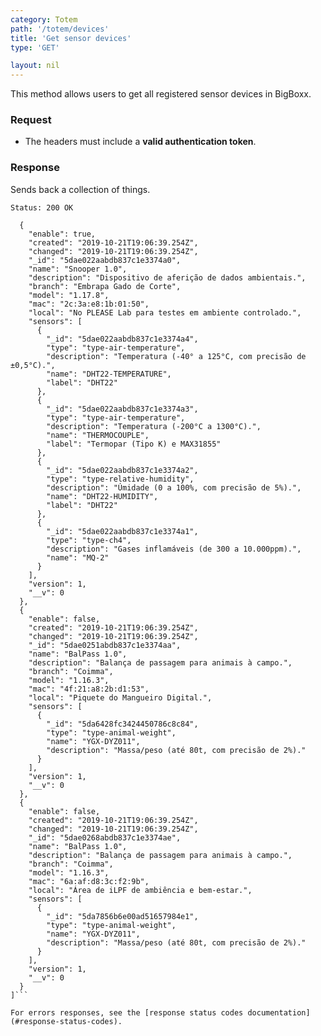 ```yaml
---
category: Totem
path: '/totem/devices'
title: 'Get sensor devices'
type: 'GET'

layout: nil
---
```


This method allows users to get all registered sensor devices in BigBoxx.

### Request

* The headers must include a **valid authentication token**.

### Response

Sends back a collection of things.

```Status: 200 OK```
```[
  {
    "enable": true,
    "created": "2019-10-21T19:06:39.254Z",
    "changed": "2019-10-21T19:06:39.254Z",
    "_id": "5dae022aabdb837c1e3374a0",
    "name": "Snooper 1.0",
    "description": "Dispositivo de aferição de dados ambientais.",
    "branch": "Embrapa Gado de Corte",
    "model": "1.17.8",
    "mac": "2c:3a:e8:1b:01:50",
    "local": "No PLEASE Lab para testes em ambiente controlado.",
    "sensors": [
      {
        "_id": "5dae022aabdb837c1e3374a4",
        "type": "type-air-temperature",
        "description": "Temperatura (-40° a 125°C, com precisão de ±0,5°C).",
        "name": "DHT22-TEMPERATURE",
        "label": "DHT22"
      },
      {
        "_id": "5dae022aabdb837c1e3374a3",
        "type": "type-air-temperature",
        "description": "Temperatura (-200°C a 1300°C).",
        "name": "THERMOCOUPLE",
        "label": "Termopar (Tipo K) e MAX31855"
      },
      {
        "_id": "5dae022aabdb837c1e3374a2",
        "type": "type-relative-humidity",
        "description": "Úmidade (0 a 100%, com precisão de 5%).",
        "name": "DHT22-HUMIDITY",
        "label": "DHT22"
      },
      {
        "_id": "5dae022aabdb837c1e3374a1",
        "type": "type-ch4",
        "description": "Gases inflamáveis (de 300 a 10.000ppm).",
        "name": "MQ-2"
      }
    ],
    "version": 1,
    "__v": 0
  },
  {
    "enable": false,
    "created": "2019-10-21T19:06:39.254Z",
    "changed": "2019-10-21T19:06:39.254Z",
    "_id": "5dae0251abdb837c1e3374aa",
    "name": "BalPass 1.0",
    "description": "Balança de passagem para animais à campo.",
    "branch": "Coimma",
    "model": "1.16.3",
    "mac": "4f:21:a8:2b:d1:53",
    "local": "Piquete do Mangueiro Digital.",
    "sensors": [
      {
        "_id": "5da6428fc3424450786c8c84",
        "type": "type-animal-weight",
        "name": "YGX-DYZ011",
        "description": "Massa/peso (até 80t, com precisão de 2%)."
      }
    ],
    "version": 1,
    "__v": 0
  },
  {
    "enable": false,
    "created": "2019-10-21T19:06:39.254Z",
    "changed": "2019-10-21T19:06:39.254Z",
    "_id": "5dae0268abdb837c1e3374ae",
    "name": "BalPass 1.0",
    "description": "Balança de passagem para animais à campo.",
    "branch": "Coimma",
    "model": "1.16.3",
    "mac": "6a:af:d8:3c:f2:9b",
    "local": "Área de iLPF de ambiência e bem-estar.",
    "sensors": [
      {
        "_id": "5da7856b6e00ad51657984e1",
        "type": "type-animal-weight",
        "name": "YGX-DYZ011",
        "description": "Massa/peso (até 80t, com precisão de 2%)."
      }
    ],
    "version": 1,
    "__v": 0
  }
]```

For errors responses, see the [response status codes documentation](#response-status-codes).